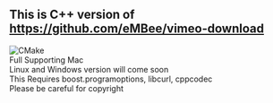## This is C++ version of https://github.com/eMBee/vimeo-download
![CMake](https://github.com/MitsukiGoto/DownloadVimeo/workflows/CMake/badge.svg) \
Full Supporting Mac \
Linux and Windows version will come soon \
This Requires boost.programoptions, libcurl, cppcodec \
Please be careful for copyright
